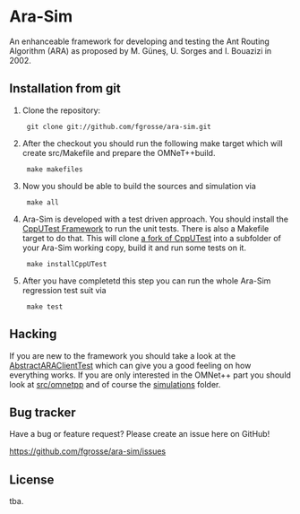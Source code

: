 Ara-Sim
=======
An enhanceable framework for developing and testing the Ant Routing Algorithm (ARA) as proposed by M. Güneş, U. Sorges and I. Bouazizi in 2002.


Installation from git
---------------------
1. Clone the repository:

		git clone git://github.com/fgrosse/ara-sim.git

2. After the checkout you should run the following make target which will create src/Makefile and prepare the OMNeT++build.

		make makefiles



3. Now you should be able to build the sources and simulation via 

		make all


4. Ara-Sim is developed with a test driven approach. 
You should install the [CppUTest Framework][1] to run the unit tests.
There is also a Makefile target to do that.
This will clone [a fork of CppUTest][2] into a subfolder of your Ara-Sim working copy, build it and run some tests on it.

		make installCppUTest

5. After you have completetd this step you can run the whole Ara-Sim regression test suit via

		make test



Hacking
-------

If you are new to the framework you should take a look at the [AbstractARAClientTest][3] which can give you a good feeling on how everything works.
If you are only interested in the OMNet++ part you should look at [src/omnetpp][4] and of course the [simulations][5] folder.


[1]: http://www.cpputest.org/
[2]: https://github.com/FGrosse/cpputest
[3]: https://github.com/FGrosse/Ara-Sim/blob/develop/tests/core/AbstractARAClientTest.cpp
[4]: https://github.com/FGrosse/Ara-Sim/tree/develop/src/omnetpp
[5]: https://github.com/FGrosse/Ara-Sim/tree/develop/simulations

Bug tracker
-----------
Have a bug or feature request? Please create an issue here on GitHub!

https://github.com/fgrosse/ara-sim/issues

License
-------
tba.
